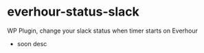# everhour-status-slack
WP Plugin, change your slack status when timer starts on Everhour
- soon desc
